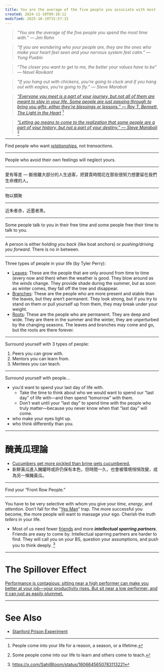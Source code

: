 ```yaml
---
title: You are the average of the five people you associate with most
created: 2024-11-18T09:18:12
modified: 2025-10-19T15:57:15
---
```


> _“You are the average of the five people you spend the most time with.” ― Jim Rohn_

> _“If you are wondering who your people are, they are the ones who make your heart feel seen and your nervous system feel calm.” — Yung Pueblo_

> _“The closer you want to get to me, the better your values have to be” — Navel Ravikant_

> _“If you hang out with chickens, you’re going to cluck and if you hang out with eagles, you’re going to fly.” — Steve Maraboli_

> _[“Everyone you meet is a part of your journey, but not all of them are meant to stay in your life. Some people are just passing through to bring you gifts; either they're blessings or lessons.” — Roy T. Bennett, The Light in the Heart](https://www.goodreads.com/quotes/7929987-everyone-you-meet-is-a-part-of-your-journey-but)_ [^1]

> _[“Letting go means to come to the realization that some people are a part of your history, but not a part of your destiny.” — Steve Maraboli](https://www.goodreads.com/quotes/525097-letting-go-means-to-come-to-the-realization-that-some)_ [^2]

---

Find people who want _[relationships](relationships.md)_, not _transactions_.

---

People who avoid their own feelings will neglect yours.

---

愛有等差 — 斷捨離大部分的人生過客，把寶貴時間花在那些很努力想要留在我們生命裡的人。

---

物以類聚

---

近朱者赤，近墨者黑。

---

Some people talk to you in their free time and some people free their time to talk to you.

---

A person is either _holding you back_ (like boat anchors) or _pushing/driving you forward_. There is no in between.

---

Three types of people in your life (by Tyler Perry):

* <u>Leaves</u>: These are the people that are only around from time to time (every now and then) when the weather is good. They blow around as the winds change. They provide shade during the summer, but as soon as winter comes, they fall off the tree and disappear.
* <u>Branches</u>: These are the people who are more present and stable than the leaves, but they aren’t permanent. They look strong, but if you try to stand on them or pull yourself up from them, they may break under your weight.
* <u>Roots</u>: These are the people who are permanent. They are deep and wide. They are there in the summer and the winter, they are unperturbed by the changing seasons. The leaves and branches may come and go, but the roots are there forever.

---

Surround yourself with 3 types of people:

1. Peers you can grow with.
2. Mentors you can learn from.
3. Mentees you can teach.

---

Surround yourself with people…

* you’d want to spend your last day of life with.
	* Take the time to think about who we would want to spend our “last day” of life with—and then spend “tomorrow” with them.
	* Don’t wait until your “last day” to spend time with the people who truly matter—because you never know when that “last day” will come.
* who make your eyes light up.
* who think differently than you.

---

# 醃黃瓜理論

* [Cucumbers get more pickled than brine gets cucumbered.](https://www.darencademy.com/article/view/id/16913)
* 新鮮黃瓜進入醃罐時或許仍保有本色，但時間一久，也會被環境悄悄改變，成為另一條醃黃瓜。

---

Find your “Front Row People.”

---

You have to be very selective with whom you give your _time_, _energy_, and _attention_. Don’t fall for the “[Yes Man](if-it-isnt-fuck-yes-then-its-clear-no-thank-you.md)” trap. The more successful you become, the more people will want to massage your ego. Cherish the _truth tellers_ in your life.

* Most of us need fewer [friends](a-friend-to-all-is-a-friend-to-none.md) and more **_intellectual sparring partners_**. Friends are easy to come by. Intellectual sparring partners are harder to find. They will call you on your BS, question your assumptions, and push you to think deeply. [^3]

---

# The Spillover Effect

[Performance is contagious: sitting near a high performer can make you better at your job—your productivity rises. But sit near a low performer, and it can just as easily plummet.](https://insight.kellogg.northwestern.edu/article/sitting-near-a-high-performer-can-make-you-better-at-your-job)

---

# See Also

* [Stanford Prison Experiment](stanford-prison-experiment.md)

[^1]: People come into your life for a reason, a season, or a lifetime.
[^2]: Some people come into our life to learn and others come to teach.
[^3]: <https://x.com/SahilBloom/status/1606645650783113221>
